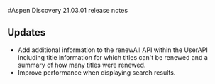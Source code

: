 #Aspen Discovery 21.03.01 release notes
## Updates
- Add additional information to the renewAll API within the UserAPI including title information for which titles can't be renewed and a summary of how many titles were renewed. 
- Improve performance when displaying search results.